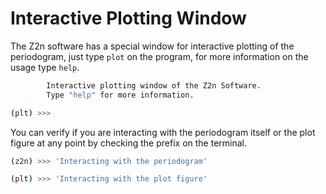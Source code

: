 # Interactive Plotting Window

The Z2n software has a special window for interactive plotting of the periodogram, just type `plot` on the program, for more information on the usage type `help`.

```sh
        Interactive plotting window of the Z2n Software.
        Type "help" for more information.

(plt) >>>
```

You can verify if you are interacting with the periodogram itself or the plot figure at any point by checking the prefix on the terminal.

```sh
(z2n) >>> 'Interacting with the periodogram'

(plt) >>> 'Interacting with the plot figure'
```
